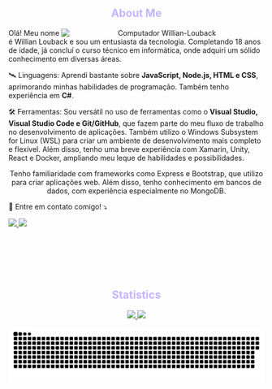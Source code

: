 <header>
  <h2 style='color: #c4b5fd' align='center'>About Me</h2>
  <img src="https://raw.githubusercontent.com/micaellimedeiros/micaellimedeiros/master/image/computer-illustration.png" min-width="400px" max-width="400px" width="400px" align="right" alt="Computador Willian-Louback">

  <p align="left"> 
    Olá! Meu nome é Willian Louback e sou um entusiasta da tecnologia. Completando 18 anos de idade, já concluí o curso técnico em informática, onde adquiri um sólido conhecimento em diversas áreas.
  </p>

  <p align="left">
    🛰️ Linguagens: Aprendi bastante sobre <strong>JavaScript, Node.js, HTML e CSS</strong>, aprimorando minhas habilidades de programação. Também tenho experiência em <strong>C#</strong>.
  </p>

  <p align="left">
    🛠️ Ferramentas: Sou versátil no uso de ferramentas como o <strong>
Visual Studio, Visual Studio Code e Git/GitHub</strong>, que fazem parte do meu fluxo de trabalho no desenvolvimento de aplicações. Também utilizo o Windows Subsystem for Linux (WSL) para criar um ambiente de desenvolvimento mais completo e flexível. Além disso, tenho uma breve experiência com Xamarin, Unity, React e Docker, ampliando meu leque de habilidades e possibilidades.
  </p>
  
  <p>
    Tenho familiaridade com frameworks como Express e Bootstrap, que utilizo para criar aplicações web. Além disso, tenho conhecimento em bancos de dados, com experiência especialmente no MongoDB.
  </p>

  <p align="left">
    📧 Entre em contato comigo! ⤵️
  </p>

  <p align="left">
    <a href="https://twitter.com/WillianLouback_" alt="Twitter" target="_blank">
      <img src="https://img.shields.io/badge/Twitter-1DA1F2?style=for-the-badge&logo=twitter&logoColor=white"/>
    </a>
    <a href="https://www.instagram.com/williandlouback/" alt="Instagram" target="_blank">
      <img src="https://img.shields.io/badge/Instagram-E4405F?style=for-the-badge&logo=instagram&logoColor=white"/>
    </a>
  </p>  
</header><br></br>
<div align="center">
  <h2 style='color: #c4b5fd' align='center'>Statistics</h2>
  <a href="https://github.com/Willian-Louback/Willian-Louback/">
    <picture>
      <img height="165em" src="https://github-readme-stats.vercel.app/api?username=Willian-Louback&show_icons=true&theme=tokyonight&text_bold=false&count_private=true&ring_color=7733ff"/>
    </picture>
  </a>
  <a href="https://github.com/Willian-Louback/Willian-Louback/">
    <picture>
      <img height="165em" src="https://github-readme-stats.vercel.app/api/top-langs/?layout=compact&username=Willian-Louback&show_icons=true&theme=tokyonight&text_bold=false&count_private=true"/>
    </picture>
  </a>  
</div>  

![Snake animation](https://github.com/Willian-Louback/Willian-Louback/blob/output/github-contribution-grid-snake.svg)
